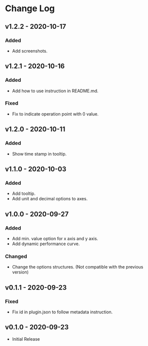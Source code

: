 # Change Log

## v1.2.2 - 2020-10-17
### Added
- Add screenshots.

## v1.2.1 - 2020-10-16
### Added
- Add how to use instruction in README.md.
### Fixed
- Fix to indicate operation point with 0 value.

## v1.2.0 - 2020-10-11
### Added
- Show time stamp in tooltip.

## v1.1.0 - 2020-10-03
### Added
- Add tooltip.
- Add unit and decimal options to axes.

## v1.0.0 - 2020-09-27
### Added
- Add min. value option for x axis and y axis.
- Add dynamic performance curve.
### Changed
- Change the options structures. (Not compatible with the previous version)

## v0.1.1 - 2020-09-23
### Fixed
- Fix id in plugin.json to follow metadata instruction.

## v0.1.0 - 2020-09-23
- Initial Release
